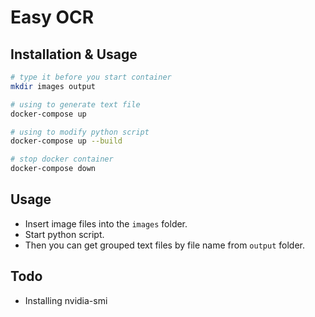 # Easy OCR

## Installation & Usage

```sh
# type it before you start container
mkdir images output

# using to generate text file
docker-compose up

# using to modify python script
docker-compose up --build

# stop docker container
docker-compose down
```

## Usage

- Insert image files into the `images` folder.
- Start python script.
- Then you can get grouped text files by file name from `output` folder.

## Todo

- Installing nvidia-smi 